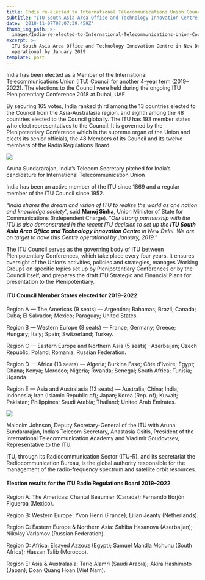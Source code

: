 ```yaml
---
title: India re-elected to International Telecommunications Union Council
subtitle: "ITU South Asia Area Office and Technology Innovation Centre in New Delhi to be operational by January\_2019"
date: '2018-11-07T07:07:39.459Z'
thumb_img_path: >-
  images/India-re-elected-to-International-Telecommunications-Union-Council/1*xmOlM8oQVfKKbShsgAY68Q.jpeg
excerpt: >-
  ITU South Asia Area Office and Technology Innovation Centre in New Delhi to be
  operational by January 2019
template: post
---
```

India has been elected as a Member of the International Telecommunications Union (ITU) Council for another 4-year term (2019–2022). The elections to the Council were held during the ongoing ITU Plenipotentiary Conference 2018 at Dubai, UAE.

By securing 165 votes, India ranked third among the 13 countries elected to the Council from the Asia-Australasia region, and eighth among the 48 countries elected to the Council globally. The ITU has 193 member states who elect representatives to the Council. It is governed by the Plenipotentiary Conference which is the supreme organ of the Union and elects its senior officials, the 48 Members of its Council and its twelve members of the Radio Regulations Board.

![](/images/India-re-elected-to-International-Telecommunications-Union-Council/1*xmOlM8oQVfKKbShsgAY68Q.jpeg)

<figcaption>Aruna Sundararajan, India’s Telecom Secretary pitched for India’s candidature for International Telecommunication Union</figcaption>

India has been an active member of the ITU since 1869 and a regular member of the ITU Council since 1952.

“*India shares the dream and vision of ITU to realise the world as one nation and knowledge society*”, said **Manoj Sinha**, Union Minister of State for Communications (Independent Charge). “*Our strong partnership with the ITU is also demonstrated in the recent ITU decision to set up the* ***ITU South Asia Area Office and Technology Innovation Centre*** *in New Delhi. We are on target to have this Centre operational by January, 2019.*”

The ITU Council serves as the governing body of ITU between Plenipotentiary Conferences, which take place every four years. It ensures oversight of the Union’s activities, policies and strategies, manages Working Groups on specific topics set up by Plenipotentiary Conferences or by the Council itself, and prepares the draft ITU Strategic and Financial Plans for presentation to the Plenipotentiary.

#### ITU Council Member States elected for 2019–2022

Region A — The Americas (9 seats) — Argentina; Bahamas; Brazil; Canada; Cuba; El Salvador; Mexico; Paraguay; United States.

Region B — Western Europe (8 seats) — France; Germany; Greece; Hungary; Italy; Spain; Switzerland; Turkey.

Region C — Eastern Europe and Northern Asia (5 seats) –Azerbaijan; Czech Republic; Poland; Romania; Russian Federation.

Region D — Africa (13 seats) — Algeria; Burkina Faso; Côte d’Ivoire; Egypt; Ghana; Kenya; Morocco; Nigeria; Rwanda; Senegal; South Africa; Tunisia; Uganda.

Region E — Asia and Australasia (13 seats) — Australia; China; India; Indonesia; Iran (Islamic Republic of); Japan; Korea (Rep. of); Kuwait; Pakistan; Philippines; Saudi Arabia; Thailand; United Arab Emirates.

![](/images/India-re-elected-to-International-Telecommunications-Union-Council/1*soaZzLOf-WjtDQap2ZNluw.jpeg)

<figcaption>Malcolm Johnson, Deputy Secretary-General of the ITU with Aruna Sundararajan, India’s Telecom Secretary, Anastasia Ositis, President of the International Telecommunication Academy and Vladimir Soudovtsev, Representative to the&nbsp;ITU.</figcaption>

ITU, through its Radiocommunication Sector (ITU-R), and its secretariat the Radiocommunication Bureau, is the global authority responsible for the management of the radio-frequency spectrum and satellite orbit resources.

#### Election results for the ITU Radio Regulations Board 2019–2022

Region A: The Americas: Chantal Beaumier (Canada); Fernando Borjón Figueroa (Mexico).

Region B: Western Europe: Yvon Henri (France); Lilian Jeanty (Netherlands).

Region C: Eastern Europe & Northern Asia: Sahiba Hasanova (Azerbaijan); Nikolay Varlamov (Russian Federation).

Region D: Africa: Elsayed Azzouz (Egypt); Samuel Mandla Mchunu (South Africa); Hassan Talib (Morocco).

Region E: Asia & Australasia: Tariq Alamri (Saudi Arabia); Akira Hashimoto (Japan); Doan Quang Hoan (Viet Nam).
